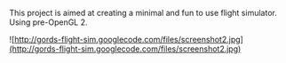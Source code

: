 This project is aimed at creating a minimal and fun to use flight simulator.  Using pre-OpenGL 2.

![http://gords-flight-sim.googlecode.com/files/screenshot2.jpg](http://gords-flight-sim.googlecode.com/files/screenshot2.jpg)
